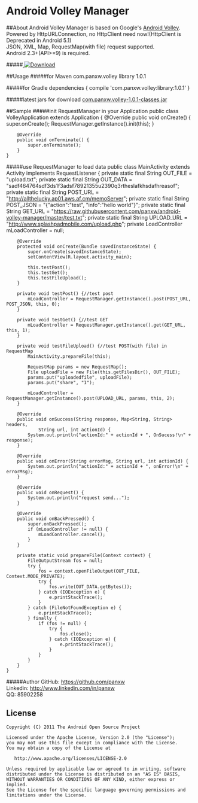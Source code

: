 Android Volley Manager
====================
##About
Android Volley Manager is based on Google's [Android Volley](https://github.com/mcxiaoke/android-volley).  
Powered by HttpURLConnection, no HttpClient need now!(HttpClient is Deprecated in Android 5.1)  
JSON, XML, Map, RequestMap(with file) request supported.  
Android 2.3+(API>=9) is required.  

#####[ ![Download](https://api.bintray.com/packages/panxw/maven/android-volley-manager/images/download.svg) ](https://bintray.com/panxw/maven/android-volley-manager/_latestVersion)  

##Usage
#####for Maven
	<dependency>
		<groupId>com.panxw.volley</groupId>
		<artifactId>library</artifactId>
		<version>1.0.1</version>
	</dependency>

#####for Gradle
	dependencies {
		compile 'com.panxw.volley:library:1.0.1'
	}

#####latest jars for download
[com.panxw.volley-1.0.1-classes.jar](https://github.com/panxw/android-volley-manager/blob/master/release/com.panxw.volley-1.0.1-classes.jar?raw=true)  

##Sample
#####init RequestManager in your Application
	public class VolleyApplication extends Application {
		@Override
		public void onCreate() {
			super.onCreate();
			RequestManager.getInstance().init(this);
		}
	
		@Override
		public void onTerminate() {
			super.onTerminate();
		}
	}

#####use RequestManager to load data
	public class MainActivity extends Activity implements RequestListener {
		private static final String OUT_FILE = "upload.txt";
		private static final String OUT_DATA = "sadf464764sdf3ds1f3adsf78921355u2390q3rtheslafkhsdafhreasof";
		private static final String POST_URL = "http://allthelucky.ap01.aws.af.cm/memoServer";
		private static final String POST_JSON = "{\"action\":\"test\", \"info\":\"hello world\"}";
		private static final String GET_URL = "https://raw.githubusercontent.com/panxw/android-volley-manager/master/test.txt";
		private static final String UPLOAD_URL = "http://www.splashpadmobile.com/upload.php";
		private LoadController mLoadController = null;
	
		@Override
		protected void onCreate(Bundle savedInstanceState) {
			super.onCreate(savedInstanceState);
			setContentView(R.layout.activity_main);
	
			this.testPost();
			this.testGet();
			this.testFileUpload();
		}
		
		private void testPost() {//test post 
			mLoadController = RequestManager.getInstance().post(POST_URL, POST_JSON, this, 0);
		}
		
		private void testGet() {//test GET
			mLoadController = RequestManager.getInstance().get(GET_URL, this, 1);
		}
		
		private void testFileUpload() {//test POST(with file) in RequestMap
			MainActivity.prepareFile(this);
	
			RequestMap params = new RequestMap();
			File uploadFile = new File(this.getFilesDir(), OUT_FILE);
			params.put("uploadedfile", uploadFile);
			params.put("share", "1");
	
			mLoadController = RequestManager.getInstance().post(UPLOAD_URL, params, this, 2);
		}
	
		@Override
		public void onSuccess(String response, Map<String, String> headers,
				String url, int actionId) {
			System.out.println("actionId:" + actionId + ", OnSucess!\n" + response);
		}
	
		@Override
		public void onError(String errorMsg, String url, int actionId) {
			System.out.println("actionId:" + actionId + ", onError!\n" + errorMsg);
		}
	
		@Override
		public void onRequest() {
			System.out.println("request send...");
		}
	
		@Override
		public void onBackPressed() {
			super.onBackPressed();
			if (mLoadController != null) {
				mLoadController.cancel();
			}
		}
	
		private static void prepareFile(Context context) {
			FileOutputStream fos = null;
			try {
				fos = context.openFileOutput(OUT_FILE, Context.MODE_PRIVATE);
				try {
					fos.write(OUT_DATA.getBytes());
				} catch (IOException e) {
					e.printStackTrace();
				}
			} catch (FileNotFoundException e) {
				e.printStackTrace();
			} finally {
				if (fos != null) {
					try {
						fos.close();
					} catch (IOException e) {
						e.printStackTrace();
					}
				}
			}
		}
	}

#####Author
GitHub: https://github.com/panxw  
Linkedin: http://www.linkedin.com/in/panxw  
QQ: 85902258  

## License

    Copyright (C) 2011 The Android Open Source Project

    Licensed under the Apache License, Version 2.0 (the "License");
    you may not use this file except in compliance with the License.
    You may obtain a copy of the License at

       http://www.apache.org/licenses/LICENSE-2.0

    Unless required by applicable law or agreed to in writing, software
    distributed under the License is distributed on an "AS IS" BASIS,
    WITHOUT WARRANTIES OR CONDITIONS OF ANY KIND, either express or implied.
    See the License for the specific language governing permissions and
    limitations under the License.

